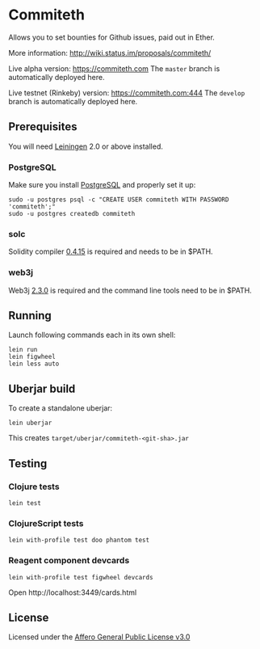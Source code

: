 # Commiteth

Allows you to set bounties for Github issues, paid out in Ether.

More information:
http://wiki.status.im/proposals/commiteth/

Live alpha version:
https://commiteth.com
The `master` branch is automatically deployed here.


Live testnet (Rinkeby) version:
https://commiteth.com:444
The `develop` branch is automatically deployed here.


## Prerequisites

You will need [Leiningen](https://github.com/technomancy/leiningen) 2.0 or above installed.

### PostgreSQL

Make sure you install [PostgreSQL](https://www.postgresql.org/) and properly set it up:

```
sudo -u postgres psql -c "CREATE USER commiteth WITH PASSWORD 'commiteth';"
sudo -u postgres createdb commiteth
```

### solc

Solidity compiler [0.4.15](https://github.com/ethereum/solidity/releases/tag/v0.4.15) is required and needs to be in $PATH.

### web3j

Web3j [2.3.0](https://github.com/web3j/web3j/releases/tag/v2.3.0) is required and the command line tools need to be in $PATH.

## Running

Launch following commands each in its own shell:

```
lein run
lein figwheel
lein less auto
```

## Uberjar build

To create a standalone uberjar:

```
lein uberjar
```

This creates `target/uberjar/commiteth-<git-sha>.jar`


## Testing

### Clojure tests

```
lein test
```

### ClojureScript tests

```
lein with-profile test doo phantom test
```

### Reagent component devcards

```
lein with-profile test figwheel devcards
```

Open http://localhost:3449/cards.html


## License

Licensed under the [Affero General Public License v3.0](https://github.com/status-im/commiteth/blob/master/LICENSE.md)
